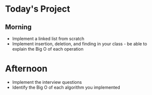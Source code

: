 # Today's Project

## Morning

* Implement a linked list from scratch
* Implement insertion, deletion, and finding in your class - be able to explain the Big O of each operation

# Afternoon

* Implement the interview questions
* Identify the Big O of each algorithm you implemented
